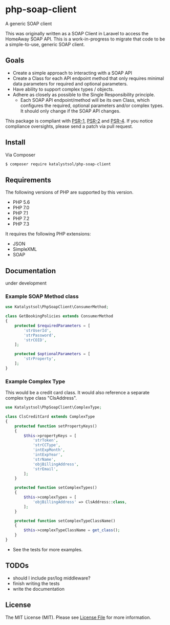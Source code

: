 # php-soap-client
A generic SOAP client

This was originally written as a SOAP Client in Laravel to access the HomeAway SOAP API. This is a work-in-progress to 
migrate that code to be a simple-to-use, generic SOAP client.

## Goals

* Create a simple approach to interacting with a SOAP API
* Create a Class for each API endpoint method that only requires minimal data parameters for required and optional parameters.
* Have ability to support complex types / objects.
* Adhere as closely as possible to the Single Responsibility principle.
    - Each SOAP API endpoint/method will be its own Class, which configures the required, optional parameters and/or 
    complex types. It should only change if the SOAP API changes.

This package is compliant with [PSR-1], [PSR-2] and [PSR-4]. If you notice compliance oversights,
please send a patch via pull request.

[PSR-1]: https://github.com/php-fig/fig-standards/blob/master/accepted/PSR-1-basic-coding-standard.md
[PSR-2]: https://github.com/php-fig/fig-standards/blob/master/accepted/PSR-2-coding-style-guide.md
[PSR-4]: https://github.com/php-fig/fig-standards/blob/master/accepted/PSR-4-autoloader.md

## Install

Via Composer
``` bash
$ composer require katalystsol/php-soap-client
```

## Requirements
The following versions of PHP are supported by this version.

* PHP 5.6
* PHP 7.0
* PHP 7.1
* PHP 7.2
* PHP 7.3

It requires the following PHP extensions:
* JSON
* SimpleXML
* SOAP

## Documentation

under development

### Example SOAP Method class

```php
use Katalystsol\PhpSoapClient\ConsumerMethod;

class GetBookingPolicies extends ConsumerMethod
{
    protected $requiredParameters = [
        'strUserId',
        'strPassword',
        'strCOID',
    ];

    protected $optionalParameters = [
        'strProperty',
    ];
}

```

### Example Complex Type

This would be a credit card class. It would also reference a separate complex type class "ClsAddress".

```php
use Katalystsol\PhpSoapClient\ComplexType;

class ClsCreditCard extends ComplexType
{
    protected function setPropertyKeys()
    {
        $this->propertyKeys = [
            'strToken',
            'strCCType',
            'intExpMonth',
            'intExpYear',
            'strName',
            'objBillingAddress',
            'strEmail',
        ];
    }

    protected function setComplexTypes()
    {
        $this->complexTypes = [
            'objBillingAddress' => ClsAddress::class,
        ];
    }

    protected function setComplexTypeClassName()
    {
        $this->complexTypeClassName = get_class();
    }
}
```

- See the tests for more examples.

## TODOs
- should I include psr/log middleware?
- finish writing the tests
- write the documentation


## License

The MIT License (MIT). Please see [License File](LICENSE) for more information.
